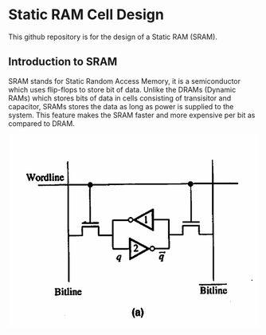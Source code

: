 # Static RAM Cell Design
This github repository is for the design of a Static RAM (SRAM).

## Introduction to SRAM
SRAM stands for Static Random Access Memory, it is a semiconductor which uses flip-flops to store bit of data. 
Unlike the DRAMs (Dynamic RAMs) which stores bits of data in cells consisting of transisitor and capacitor, SRAMs stores the data as long as power is supplied to the system.
This feature makes the SRAM faster and more expensive per bit as compared to DRAM.
<p align="center">
  <img src="/Images/Basic SRAM cell.png">
</p>

